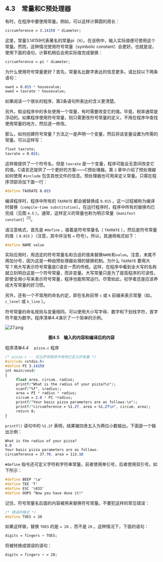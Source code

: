## 4.3　常量和C预处理器

有时，在程序中要使用常量。例如，可以这样计算圆的周长：

```css
circumference = 3.14159 * diameter;
```

这里，常量3.14159代表著名的常量pi（π）。在该例中，输入实际值便可使用这个常量。然而，这种情况使用符号常量（symbolic constant）会更好。也就是说，使用下面的语句，计算机稍后会用实际值完成替换：

```css
circumference = pi * diameter;
```

为什么使用符号常量更好？首先，常量名比数字表达的信息更多。请比较以下两条语句：

```css
owed = 0.015 * housevalue;
owed = taxrate * housevalue;
```

如果阅读一个很长的程序，第2条语句所表达的含义更清楚。

另外，假设程序中的多处使用一个常量，有时需要改变它的值。毕竟，税率通常是浮动的。如果程序使用符号常量，则只需更改符号常量的定义，不用在程序中查找使用常量的地方，然后逐一修改。

那么，如何创建符号常量？方法之一是声明一个变量，然后将该变量设置为所需的常量。可以这样写：

```css
float taxrate;
taxrate = 0.015;
```

这样做提供了一个符号名，但是 `taxrate` 是一个变量，程序可能会无意间改变它的值。C语言还提供了一个更好的方案——C预处理器。第 `2` 章中介绍了预处理器如何使用 `#include` 包含其他文件的信息。预处理器也可用来定义常量。只需在程序顶部添加下面一行：

```css
#define TAXRATE 0.015
```

编译程序时，程序中所有的 `TAXRATE` 都会被替换成 `0.015` 。这一过程被称为编译时替换（`compile-time substitution`）。在运行程序时，程序中所有的替换均已完成（见图 `4.5` ）。通常，这样定义的常量也称为明示常量（`manifest constant`）<sup class="my_markdown">[1]</sup>。

请注意格式，首先是 `#define` ，接着是符号常量名（ `TAXRATE` ），然后是符号常量的值（ `0.015` ）（注意，其中并没有 `=` 符号）。所以，其通用格式如下：

```css
#define NAME value
```

实际应用时，用选定的符号常量名和合适的值来替换`NAME`和`value`。注意，末尾不用加分号，因为这是一种由预处理器处理的替换机制。为什么 `TAXRATE` 要用大写？用大写表示符号常量是C语言一贯的传统。这样，在程序中看到全大写的名称就立刻明白这是一个符号常量，而非变量。大写常量只是为了提高程序的可读性，即使全用小写来表示符号常量，程序也能照常运行。尽管如此，初学者还是应该养成大写常量的好习惯。

另外，还有一个不常用的命名约定，即在名称前带 `c` 或 `k` 前缀来表示常量（如， `c_level` 或 `k_line` ）。

符号常量的命名规则与变量相同。可以使用大小写字母、数字和下划线字符，首字符不能为数字。程序清单4.4演示了一个简单的示例。

![27.png](./images/27.png)
<center class="my_markdown"><b class="my_markdown">图4.5　输入的内容和编译后的内容</b></center>

程序清单4.4　 `pizza.c` 程序

```css
/* pizza.c -- 在比萨饼程序中使用已定义的常量 */
#include <stdio.h>
#define PI 3.14159
int main(void)
{
     float area, circum, radius;
     printf("What is the radius of your pizza?\n");
     scanf("%f", &radius);
     area = PI * radius * radius;
     circum = 2.0 * PI *radius;
     printf("Your basic pizza parameters are as follows:\n");
     printf("circumference = %1.2f, area = %1.2f\n", circum, area);
     return 0;
}
```

`printf()` 语句中的 `%1.2f` 表明，结果被四舍五入为两位小数输出。下面是一个输出示例：

```css
What is the radius of your pizza?
6.0
Your basic pizza parameters are as follows:
circumference = 37.70, area = 113.10

```

`#define` 指令还可定义字符和字符串常量。前者使用单引号，后者使用双引号。如下所示：

```css
#define BEEP '\a'
#define TEE 'T'
#define ESC '\033'
#define OOPS "Now you have done it!"
```

记住，符号常量名后面的内容被用来替换符号常量。不要犯这样的常见错误：

```css
/* 错误的格式 */
#define TOES = 20
```

如果这样做，替换 `TOES` 的是 `= 20` ，而不是 `20` 。这种情况下，下面的语句：

```css
digits = fingers + TOES;
```

将被转换成错误的语句：

```css
digits = fingers + = 20;
```

